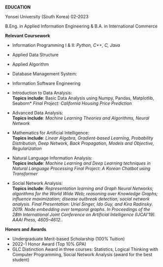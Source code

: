 **EDUCATION**

Yonsei University (South Korea)
02-2023

B.Eng. in Applied Information Engineering & 
B.A. in International Commerce

**Relevant Coursework**

- Information Programming I & II: *Python, C++, C, Java*

- Applied Data Structure

- Applied Algorithm

- Database Management System: 

- Information Software Engineering

- Introduction to Data Analysis:<br>
  **Topics include**: Basic Data Analysis using Numpy, Pandas, Matplotlib, Seaborn*
  *Final Project: California Housing Price Prediction*

- Advanced Data Analysis:<br>
  **Topics include**: *Machine Learning Theories and Algorithms, Neural Network*

- Mathematics for Artificial Intelligence:<br>
  **Topics include**: *Linear Algebra, Gradient-based Learning, Probability Distribution, Deep Network, Back Propagation, Models and       Objective, Regularization*

- Natural Language Information Analysis: <br>
  **Topics include**: *Machine Learning and Deep Learning techniques in Natural Language Processing*
  *Final Project: A Korean Chatbot using Transformer*

- Social Network Analysis:<br>
  **Topics include**: *Representation learning and Graph Neural Networks; algorithms for the World Wide Web; reasoning over Knowledge      Graphs; influence maximization; disease outbreak detection, social network analysis.*
  *Final Presentation: Uriel Singer, Ido Guy, and Kira Radinsky. 2019. Node embedding over temporal graphs. In Proceedings of the 28th     International Joint Conference on Artificial Intelligence (IJCAI'19). AAAI Press, 4605–4612..*

**Honors and Awards**

- Undergraduate Merit-based Scholarship (100% Tuition)
- 2022-1 Honor Award (Top 10% GPA)
- GLC Distinction Award in three courses: Statistics, Logical Thinking with Computer Programming, Social Network Analysis (award for the best student) 

